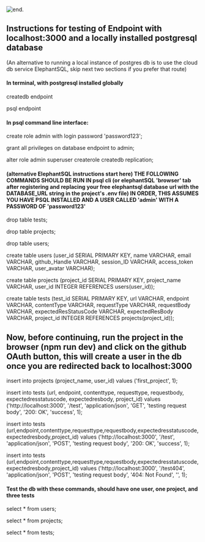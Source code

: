 ![end.](https://imgur.com/a/PmKRFjW)

## Instructions for testing of Endpoint with localhost:3000 and a locally installed postgresql database


(An alternative to running a local instance of postgres db is to use the cloud db service ElephantSQL, skip next two sections if you prefer that route)

#### In terminal, with postgresql installed globally


createdb endpoint

psql endpoint

#### In psql command line interface:


create role admin with login password 'password123';

grant all privileges on database endpoint to admin;

alter role admin superuser createrole createdb replication;

#### (alternative ElephantSQL instructions start here) THE FOLLOWING COMMANDS SHOULD BE RUN IN psql cli (or elephantSQL 'browser' tab after registering and replacing your free elephantsql database url with the DATABASE_URL string in the project's .env file) IN ORDER, THIS ASSUMES YOU HAVE PSQL INSTALLED AND A USER CALLED 'admin' WITH A PASSWORD OF 'password123'


drop table tests;

drop table projects;

drop table users;


create table users (user_id SERIAL PRIMARY KEY, name VARCHAR, email VARCHAR, github_Handle VARCHAR, session_ID VARCHAR, access_token VARCHAR, user_avatar VARCHAR);

create table projects (project_id SERIAL PRIMARY KEY, project_name VARCHAR, user_id INTEGER REFERENCES users(user_id));

create table tests (test_id SERIAL PRIMARY KEY, url VARCHAR, endpoint VARCHAR, contentType VARCHAR, requestType VARCHAR, requestBody VARCHAR, expectedResStatusCode VARCHAR, expectedResBody VARCHAR, project_id INTEGER REFERENCES projects(project_id));

## Now, before continuing, run the project in the browser (npm run dev) and click on the github OAuth button, this will create a user in the db once you are redirected back to localhost:3000


insert into projects (project_name, user_id) values ('first_project', 1);

insert into tests (url, endpoint, contenttype, requesttype, requestbody, expectedresstatuscode, expectedresbody, project_id) values ('http://localhost:3000', '/test', 'application/json', 'GET', 'testing request body', '200: OK', 'success', 1);

insert into tests (url,endpoint,contenttype,requesttype,requestbody,expectedresstatuscode,expectedresbody,project_id) values ('http://localhost:3000', '/test', 'application/json', 'POST', 'testing request body', '200: OK', 'success', 1);

insert into tests (url,endpoint,contenttype,requesttype,requestbody,expectedresstatuscode,expectedresbody,project_id) values ('http://localhost:3000', '/test404', 'application/json', 'POST', 'testing request body', '404: Not Found', '', 1);


#### Test the db with these commands, should have one user, one project, and three tests


select * from users;

select * from projects;

select * from tests;
